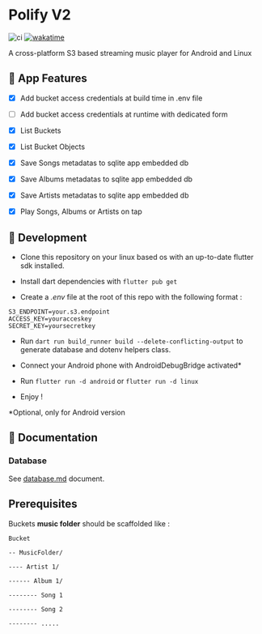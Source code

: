 # Polify V2

![ci](https://github.com/billotp/polify/actions/workflows/ci.yml/badge.svg) [![wakatime](https://wakatime.com/badge/user/ed55f0c5-8fd9-4246-9af5-28282782e541/project/5c71355c-1ae8-424b-9c3b-fc8ef0232c29.svg)](https://wakatime.com/badge/user/ed55f0c5-8fd9-4246-9af5-28282782e541/project/5c71355c-1ae8-424b-9c3b-fc8ef0232c29)

A cross-platform S3 based streaming music player for Android and Linux

## :rocket: App Features

- [x] Add bucket access credentials at build time in .env file

- [ ] Add bucket access credentials at runtime with dedicated form

- [x] List Buckets

- [x] List Bucket Objects

- [x] Save Songs metadatas to sqlite app embedded db

- [x] Save Albums metadatas to sqlite app embedded db

- [x] Save Artists metadatas to sqlite app embedded db

- [x] Play Songs, Albums or Artists on tap

## :hammer: Development

- Clone this repository on your linux based os with an up-to-date flutter sdk installed.

- Install dart dependencies with `flutter pub get`

- Create a _.env_ file at the root of this repo with the following format :

```dotenv
S3_ENDPOINT=your.s3.endpoint
ACCESS_KEY=youracceskey
SECRET_KEY=yoursecretkey
```

- Run `dart run build_runner build --delete-conflicting-output` to generate database and dotenv helpers class.

- Connect your Android phone with AndroidDebugBridge activated\*

- Run `flutter run -d android` or `flutter run -d linux`

- Enjoy !

\*Optional, only for Android version

## :book: Documentation

### Database

See [database.md](./database.md) document.

## Prerequisites

Buckets **music folder** should be scaffolded like :

```
Bucket

-- MusicFolder/

---- Artist 1/

------ Album 1/

-------- Song 1

-------- Song 2

-------- .....



```

